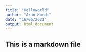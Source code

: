 ```yaml
---
title: "Helloworld"
author: "Aran Kundi"
date: "16/06/2021"
output: html_document
---
```

## This is a markdown file